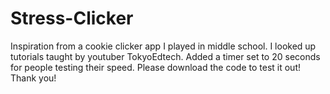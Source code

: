 # Stress-Clicker

Inspiration from a cookie clicker app I played in middle school. I looked up tutorials taught by youtuber TokyoEdtech.
Added a timer set to 20 seconds for people testing their speed. Please download the code to test it out! Thank you!
